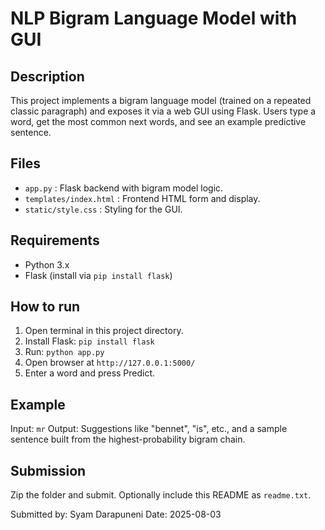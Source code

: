 # NLP Bigram Language Model with GUI

## Description
This project implements a bigram language model (trained on a repeated classic paragraph) and exposes it via a web GUI using Flask. Users type a word, get the most common next words, and see an example predictive sentence.

## Files
- `app.py` : Flask backend with bigram model logic.
- `templates/index.html` : Frontend HTML form and display.
- `static/style.css` : Styling for the GUI.

## Requirements
- Python 3.x
- Flask (install via `pip install flask`)

## How to run
1. Open terminal in this project directory.
2. Install Flask: `pip install flask`
3. Run: `python app.py`
4. Open browser at `http://127.0.0.1:5000/`
5. Enter a word and press Predict.

## Example
Input: `mr`
Output: Suggestions like "bennet", "is", etc., and a sample sentence built from the highest-probability bigram chain.

## Submission
Zip the folder and submit. Optionally include this README as `readme.txt`.

Submitted by: Syam Darapuneni
Date: 2025-08-03
